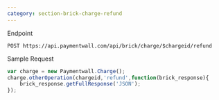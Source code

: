 ```yaml
---
category: section-brick-charge-refund
---
```


Endpoint

```
POST https://api.paymentwall.com/api/brick/charge/$chargeid/refund
```

Sample Request
```javascript
var charge = new Paymentwall.Charge();
charge.otherOperation(chargeid,'refund',function(brick_response){
    brick_response.getFullResponse('JSON');
});
```